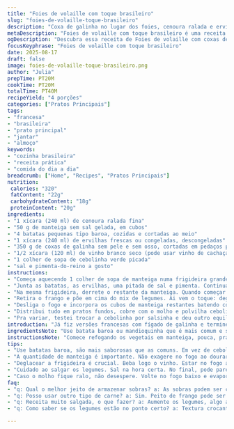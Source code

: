 ```yaml
---
title: "Foies de volaille com toque brasileiro"
slug: "foies-de-volaille-toque-brasileiro"
description: "Coxa de galinha no lugar dos foies, cenoura ralada e ervilhas frescas em vez dos radis e ervilhas congeladas, tudo ao molho de vinho branco seco. Técnica ajustada pra textura firme e molho reduzido no ponto, garantido sabor e textura com um quê brasileiro. Receita prática que permite variações simples na cozinha do dia a dia. Cozimento na medida, sem suor extra, evita fígado borrachudo ou vegetal cru demais. Bom pra quem quer inovar e fugir do comum com ingredientes fáceis daqui."
metaDescription: "Foies de volaille com toque brasileiro é uma receita deliciosa que substitui fígado por coxas de galinha com um molho perfeito"
ogDescription: "Descubra essa receita de Foies de volaille com coxas de galinha, cenoura e ervilhas em molho de vinho. Surpreenda com os sabores do Brasil"
focusKeyphrase: "Foies de volaille com toque brasileiro"
date: 2025-08-17
draft: false
image: foies-de-volaille-toque-brasileiro.png
author: "Julia"
prepTime: PT20M
cookTime: PT20M
totalTime: PT40M
recipeYield: "4 porções"
categories: ["Pratos Principais"]
tags:
- "francesa"
- "brasileira"
- "prato principal"
- "jantar"
- "almoço"
keywords:
- "cozinha brasileira"
- "receita prática"
- "comida do dia a dia"
breadcrumb: ["Home", "Recipes", "Pratos Principais"]
nutrition: 
 calories: "320"
 fatContent: "22g"
 carbohydrateContent: "18g"
 proteinContent: "20g"
ingredients:
- "1 xícara (240 ml) de cenoura ralada fina"
- "50 g de manteiga sem sal gelada, em cubos"
- "4 batatas pequenas tipo baroa, cozidas e cortadas ao meio"
- "1 xícara (240 ml) de ervilhas frescas ou congeladas, descongeladas"
- "350 g de coxas de galinha sem pele e sem osso, cortadas em pedaços pequenos"
- "1/2 xícara (120 ml) de vinho branco seco (pode usar vinho de cachaça para toque brasileiro)"
- "1 colher de sopa de cebolinha verde picada"
- "sal e pimenta-do-reino a gosto"
instructions:
- "Começa aquecendo 1 colher de sopa de manteiga numa frigideira grande. Joga a cenoura e deixa murchar, mexendo leve. Não quer cozido demais — precisa ficar com bastante textura, meio crocante, vê a cor mudando, brilho da manteiga ao redor, coisa linda."
- "Junta as batatas, as ervilhas, uma pitada de sal e pimenta. Continua mexendo suave, só pra misturar os sabores, umas 4 minutos, no máximo. Reserva tudo num prato quente — não pode esfriar, senão perde o charme."
- "Na mesma frigideira, derrete o restante da manteiga. Quando começar a espumar, coloca os pedaços de coxa. Não lota a frigideira, espaço é amigo do bom cozimento. Deixa dourar com calma, vira só quando estiver com cor bonita, textura firme mas suculenta. Quer rosado por dentro, não cru, claro. Cerca de 6 minutos no total, mas respeita o visual e o toque, não o relógio."
- "Retira o frango e põe em cima do mix de legumes. Ai vem o toque: deglaceia a frigideira com o vinho branco. Joga tudo, aumenta o fogo e deixa reduzir até ficar com uma consistência de xarope — fique de olho, aroma muda, fica mais intenso, o som de borbulha muda também, essa é a dica definitiva."
- "Desliga o fogo e incorpora os cubos de manteiga restantes batendo com um batedor pequeno. Isso vai dar brilho e corpo ao molho, nada de óleo ou gordura separada. Prova e ajusta sal e pimenta."
- "Distribui tudo em pratos fundos, cobre com o molho e polvilha cebolinha picada por cima. Atenção no sal, às vezes o vinho pode trazer uma acidez que disfarça a falta de tempero."
- "Pra variar, testei trocar a cebolinha por salsinha e deu outro equilíbrio, levemente mais fresco. Tem pra todo gosto."
introduction: "Já fiz versões francesas com fígado de galinha e terminei trocando pelo que tinha em casa, que era coxa desossada. A textura muda, claro, mas o molho, a base caramelizada de vegetais, e o vinho seco no final trouxeram uma complexidade surpreendente. Ingredientes brasileiros mais acessíveis, técnica simples, sem mistério, que vai do almoço do dia a dia a um jantar mais elaborado, sem estresse. A manteiga gelada adicionada no final faz toda diferença no molho, dá aquela cremosidade leve e brilho que chama atenção. E o truque do cozimento do frango observando o toque e cor, nunca relógio, virou mantra. Já perdi muita comida ali. O segredo está no ponto, no timing dos vegetais, que tem que ter resistência e crocância, e na redução do vinho."
ingredientsNote: "Use batata baroa ou mandioquinha que é mais comum e saborosa aqui no Brasil. Cenoura no lugar do rabanete, ervilha fresca é opcional, mas muda muito pra melhor. A manteiga pode ser substituída por azeite extra virgem para versão mais leve, porém perde a textura untuosa no final. Coxa desossada foi escolha prática — fígado exige cuidado extra e algumas pessoas torcem o nariz. No vinho, se não tiver vinho branco seco, cachaça envelhecida equilibra bem o molho com toque próprio. Salgar legumes no final evita amolecimento exagerado. Se quiser, uma pimenta do reino moída na hora dá um aroma especial e mantém o prato animado."
instructionsNote: "Comece refogando os vegetais em manteiga, pouca, pra controlar o ponto, não quer murchar demais. Reserve logo, mantém quente pra não perder temperatura do prato. Frango deve dourar na frigideira entre manteiga, com espaço para não cozinhar no vapor. Controle visual: cor dourada com um pouco de rosa por dentro. Deglaceie sempre com cuidado, fogo alto para reduzir rápido, mas sem queimar, o cheiro vai mudar, prestem atenção no som borbulhando, sinal que a água do vinho está evaporando. Pode usar uma espátula de silicone para soltar o que ficou grudado no fundo para um sabor mais profundo. Finalize com manteiga fria para emulsionar o molho — nunca jogue direto manteiga quente, pode separar. Se molho ficar ralo, volta no fogo baixo para evaporar mais um pouco. Sempre prove antes de salgar, vinho altera o sabor. Cebolinha acrescenta frescor no momento da montagem. Pronto para servir!"
tips:
- "Use batatas baroa, são mais saborosas que as comuns. Em vez de cebolinha, use salsinha se preferir um toque mais fresco. Mantenha tudo quente. Se não tiver ervilha fresca, a congelada funciona, mas o sabor muda."
- "A quantidade de manteiga é importante. Não exagere no fogo ao dourar a coxa de galinha. É visual. Dourou bem, vira. Não deixe a carne ficar seca. Quer o ponto certo por fora e rosa por dentro, não crua."
- "Deglacear a frigideira é crucial. Beba logo o vinho. Estar no fogo alto no início ajuda. O aroma muda, fica mais intenso. Verá as bolhas diminuindo, é sinal que é hora de adicionar a manteiga gelada. Brust, vai brilhar."
- "Cuidado ao salgar os legumes. Sal na hora certa. No final, pode parecer sem sal — o vinho pode disfarçar. Experimente sempre. Use sua intuição. Olhos atentos ao ponto dos legumes. Respeite a textura crocante."
- "Caso o molho fique ralo, não desespere. Volte no fogo baixo e evapore. Cuidado pra não queimar. Se precisar, adicione um pouco de farinha ou amido de milho dissolvido em água. Funciona, mas é risco, altera sabor."
faq:
- "q: Qual o melhor jeito de armazenar sobras? a: As sobras podem ser congeladas. Se forem no formato de molho, separe em porções. Vão bem na geladeira por até três dias também. Contanto que sejam bem resfriadas antes."
- "q: Posso usar outro tipo de carne? a: Sim. Peito de frango pode ser usado. Porém, cuidado com o tempo de cozimento. Fica mais seco. Outro jeito é usar carne suína, precisa de ajustes no tempo, mas combina muito."
- "q: Receita muito salgada, o que fazer? a: Aumente os legumes, algo adocicado. O sabor do vinho pode enganar. Pode também incluir um pouco de açúcar ou mel. Mas só com moderação, não exagera."
- "q: Como saber se os legumes estão no ponto certo? a: Textura crocante é o ponto chave. Olhe as cores, não pode perder o brilho. Se murchar demais, não dá. Frigorífico deve ser rápido; quente, deve ter resistência."

---
```

